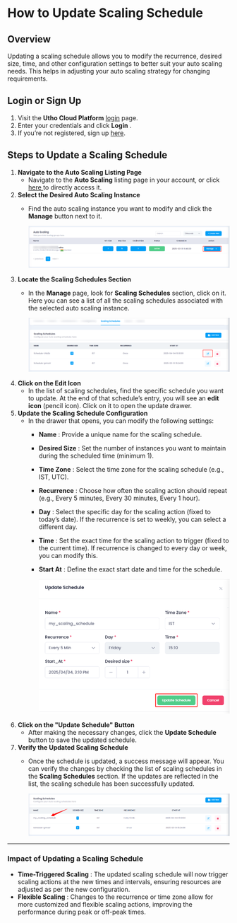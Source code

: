 # **How to Update Scaling Schedule**

## **Overview**

Updating a scaling schedule allows you to modify the recurrence, desired size, time, and other configuration settings to better suit your auto scaling needs. This helps in adjusting your auto scaling strategy for changing requirements.

## **Login or Sign Up**

1. Visit the **Utho Cloud Platform** [login](https://console.utho.com/login) page.
2. Enter your credentials and click  **Login** .
3. If you’re not registered, sign up [here](https://console.utho.com/signup).

## **Steps to Update a Scaling Schedule**

1. **Navigate to the Auto Scaling Listing Page**
   * Navigate to the **Auto Scaling** listing page in your account, or click [here ](https://console.utho.com/auto-scaling "Auto Scaling Listing Page")to directly access it.
2. **Select the Desired Auto Scaling Instance**
   * Find the auto scaling instance you want to modify and click the **Manage** button next to it.

     ![1743760759768](image/index/1743760759768.png)
3. **Locate the Scaling Schedules Section**
   * In the **Manage** page, look for **Scaling Schedules** section, click on it. Here you can see a list of all the scaling schedules associated with the selected auto scaling instance.

     ![1743760829884](image/index/1743760829884.png)
4. **Click on the Edit Icon**
   * In the list of scaling schedules, find the specific schedule you want to update. At the end of that schedule’s entry, you will see an **edit icon** (pencil icon). Click on it to open the update drawer.
5. **Update the Scaling Schedule Configuration**
   * In the drawer that opens, you can modify the following settings:
     * **Name** : Provide a unique name for the scaling schedule.
     * **Desired Size** : Set the number of instances you want to maintain during the scheduled time (minimum 1).
     * **Time Zone** : Select the time zone for the scaling schedule (e.g., IST, UTC).
     * **Recurrence** : Choose how often the scaling action should repeat (e.g., Every 5 minutes, Every 30 minutes, Every 1 hour).
     * **Day** : Select the specific day for the scaling action (fixed to today’s date). If the recurrence is set to weekly, you can select a different day.
     * **Time** : Set the exact time for the scaling action to trigger (fixed to the current time). If recurrence is changed to every day or week, you can modify this.
     * **Start At** : Define the exact start date and time for the schedule.

       ![1743760873601](image/index/1743760873601.png)
6. **Click on the "Update Schedule" Button**
   * After making the necessary changes, click the **Update Schedule** button to save the updated schedule.
7. **Verify the Updated Scaling Schedule**
   * Once the schedule is updated, a success message will appear. You can verify the changes by checking the list of scaling schedules in the **Scaling Schedules** section. If the updates are reflected in the list, the scaling schedule has been successfully updated.

     ![1743760897214](image/index/1743760897214.png)

---

### **Impact of Updating a Scaling Schedule**

* **Time-Triggered Scaling** : The updated scaling schedule will now trigger scaling actions at the new times and intervals, ensuring resources are adjusted as per the new configuration.
* **Flexible Scaling** : Changes to the recurrence or time zone allow for more customized and flexible scaling actions, improving the performance during peak or off-peak times.
